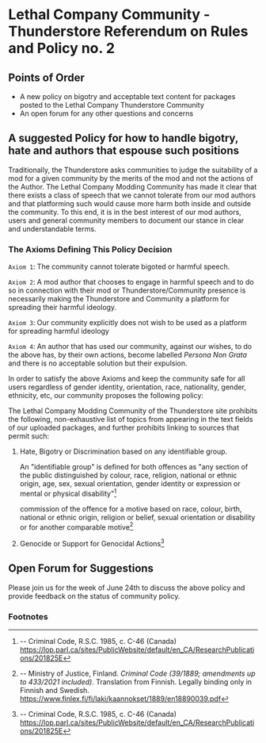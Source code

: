 # Lethal Company Community - Thunderstore Referendum on Rules and Policy no. 2

## Points of Order

- A new policy on bigotry and acceptable text content for packages posted to the Lethal Company Thunderstore Community
- An open forum for any other questions and concerns

## A suggested Policy for how to handle bigotry, hate and authors that espouse such positions

Traditionally, the Thunderstore asks communities to judge the suitability of a mod for a given community by the merits of the mod and not the actions of the Author. The Lethal Company Modding Community has made it clear that there exists a class of speech that we cannot tolerate from our mod authors and that platforming such would cause more harm both inside and outside the community. To this end, it is in the best interest of our mod authors, users and general community members to document our stance in clear and understandable terms.

### The Axioms Defining This Policy Decision

`Axiom 1`: The community cannot tolerate bigoted or harmful speech.

`Axiom 2`: A mod author that chooses to engage in harmful speech and to do so in connection with their mod or Thunderstore/Community presence is necessarily making the Thunderstore and Community a platform for spreading their harmful ideology.

`Axiom 3`: Our community explicitly does not wish to be used as a platform for spreading harmful ideology

`Axiom 4`: An author that has used our community, against our wishes, to do the above has, by their own actions, become labelled _Persona Non Grata_ and there is no acceptable solution but their expulsion.

In order to satisfy the above Axioms and keep the community safe for all users regardless of gender identity, orientation, race, nationality, gender, ethnicity, etc, our community proposes the following policy:

The Lethal Company Modding Community of the Thunderstore site prohibits the following, non-exhaustive list of topics from appearing in the text fields of our uploaded packages, and further prohibits linking to sources that permit such:

1. Hate, Bigotry or Discrimination based on any identifiable group.

    An "identifiable group" is defined for both offences as "any section of the public distinguished by colour, race, religion, national or ethnic origin, age, sex, sexual orientation, gender identity or expression or mental or physical disability"[^1]

    commission of the offence for a motive based on race, colour, birth, national or ethnic origin,
    religion or belief, sexual orientation or disability or for another comparable motive[^2]

    

2. Genocide or Support for Genocidal Actions[^1]

## Open Forum for Suggestions

Please join us for the week of June 24th to discuss the above policy and provide feedback on the status of community policy.

### Footnotes

[^1]:
    -- Criminal Code, R.S.C. 1985, c. C-46 (Canada) https://lop.parl.ca/sites/PublicWebsite/default/en_CA/ResearchPublications/201825E

[^2]:
    -- Ministry of Justice, Finland. *Criminal Code (39/1889; amendments up to 433/2021 included)*. Translation from Finnish. Legally binding only in Finnish and Swedish. https://www.finlex.fi/fi/laki/kaannokset/1889/en18890039.pdf